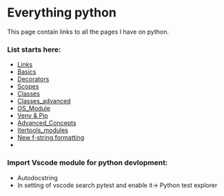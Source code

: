 # Everything python

This page contain links to all the pages I have on python.

### List starts here:

* [Links](./links.md)
* [Basics](./basic.md)
* [Decorators](./decorators.md)
* [Scopes](./scopes.md)
* [Classes](./classes.md)
* [Classes_advanced](./classes_advanced.md)
* [OS_Module](./osModule.md)
* [Venv & Pip](./virtualenv_and_pip.md)
* [Advanced_Concepts](./advanced_stuff.md)
* [Itertools_modules](./itertools.md)
* [New f-string formatting](https://realpython.com/python-f-strings/)
*
   
### Import Vscode module for python devlopment:   

* Autodocstring   
* In setting of vscode search pytest and enable it-> Python test explorer   
